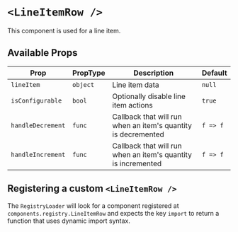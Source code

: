 # `<LineItemRow />`

This component is used for a line item.

## Available Props

| Prop              | PropType | Description                                                   | Default  |
| ----------------- | -------- | ------------------------------------------------------------- | -------- |
| `lineItem`        | `object` | Line item data                                                | `null`   |
| `isConfigurable`  | `bool`   | Optionally disable line item actions                          | `true`   |
| `handleDecrement` | `func`   | Callback that will run when an item's quantity is decremented | `f => f` |
| `handleIncrement` | `func`   | Callback that will run when an item's quantity is incremented | `f => f` |

## Registering a custom `<LineItemRow />`

The `RegistryLoader` will look for a component registered at `components.registry.LineItemRow` and expects the key `import` to return a function that uses dynamic import syntax.
